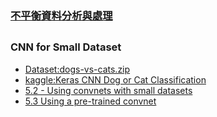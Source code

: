 ### [不平衡資料分析與處理](https://github.com/jumbokh/nknu-class/blob/main/unbalanceDataSet.md)
##
### CNN for Small Dataset
* [Dataset:dogs-vs-cats.zip](https://drive.google.com/file/d/1ipQIUCYp87_4lxZr5B0EOo2mBf71f5sF/view?usp=sharing)
* [kaggle:Keras CNN Dog or Cat Classification](https://github.com/jumbokh/nknu-class/blob/main/notebook/keras-cnn-dog-or-cat-classification.ipynb)
* [5.2 - Using convnets with small datasets](https://github.com/jumbokh/nknu-class/blob/main/CNN/notebooks/5.2-using-convnets-with-small-datasets.ipynb)
* [5.3 Using a pre-trained convnet](https://github.com/jumbokh/nknu-class/blob/main/CNN/notebooks/5.3-using-a-pretrained-convnet.ipynb)

